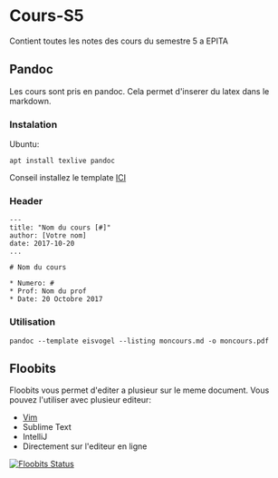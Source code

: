 # Cours-S5
Contient toutes les notes des cours du semestre 5 a EPITA

## Pandoc

Les cours sont pris en pandoc. Cela permet d'inserer du latex dans le
markdown.

### Instalation

Ubuntu:

```
apt install texlive pandoc
```

Conseil installez le template [ICI](https://github.com/Wandmalfarbe/pandoc-latex-template)

### Header

```
---
title: "Nom du cours [#]"
author: [Votre nom]
date: 2017-10-20
...

# Nom du cours

* Numero: #
* Prof: Nom du prof
* Date: 20 Octobre 2017
```

### Utilisation

```
pandoc --template eisvogel --listing moncours.md -o moncours.pdf
```

## Floobits

Floobits vous permet d'editer a plusieur sur le meme document.
Vous pouvez l'utiliser avec plusieur editeur:

* [Vim](https://github.com/Floobits/floobits-vim)
* Sublime Text
* IntelliJ
* Directement sur l'editeur en ligne

[![Floobits Status](https://floobits.com/flomonster/Cours-S5.svg)](https://floobits.com/flomonster/Cours-S5/redirect)
